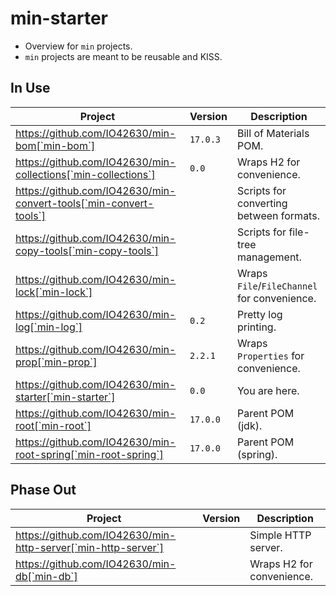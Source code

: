 # min-starter

* Overview for `min` projects.
* `min` projects are meant to be reusable and KISS.

## In Use

| Project                                                           | Version  | Description                                 |
|-------------------------------------------------------------------|----------|---------------------------------------------|
| https://github.com/IO42630/min-bom[`min-bom`]                     | `17.0.3` | Bill of Materials POM.                      |
| https://github.com/IO42630/min-collections[`min-collections`]     | `0.0`    | Wraps H2 for convenience.                   |
| https://github.com/IO42630/min-convert-tools[`min-convert-tools`] |          | Scripts for converting between formats.     |
| https://github.com/IO42630/min-copy-tools[`min-copy-tools`]       |          | Scripts for file-tree management.           |
| https://github.com/IO42630/min-lock[`min-lock`]                   |          | Wraps `File`/`FileChannel` for convenience. |
| https://github.com/IO42630/min-log[`min-log`]                     | `0.2`    | Pretty log printing.                        |
| https://github.com/IO42630/min-prop[`min-prop`]                   | `2.2.1`  | Wraps `Properties` for convenience.         |
| https://github.com/IO42630/min-starter[`min-starter`]             | `0.0`    | You are here.                               |
| https://github.com/IO42630/min-root[`min-root`]                   | `17.0.0` | Parent POM (jdk).                           |
| https://github.com/IO42630/min-root-spring[`min-root-spring`]     | `17.0.0` | Parent POM (spring).                        |

## Phase Out

| Project                                                       | Version | Description               | 
|---------------------------------------------------------------|---------|---------------------------|
| https://github.com/IO42630/min-http-server[`min-http-server`] |         | Simple HTTP server.       |
| https://github.com/IO42630/min-db[`min-db`]                   |         | Wraps H2 for convenience. |
